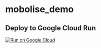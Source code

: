 # mobolise_demo

## Deploy to Google Cloud Run

[![Run on Google Cloud](https://deploy.cloud.run/button.svg)](https://deploy.cloud.run)